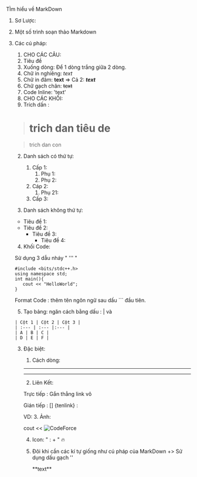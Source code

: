 TÌm hiểu về MarkDown

1. Sơ Lược:

2. Một số trình soạn thảo Markdown

3. Các cú pháp:
   1. CHO CÁC CÂU: 
     1. Tiêu đề
     2. Xuống dòng: Để 1 dòng trắng giữa 2 dòng.
     3. Chữ in nghiêng: *text*
     4. Chữ in đâm: **text**
     => Cả 2: ***text***
     5. Chữ gạch chân: ~~text~~
     6. Code Inline: 'text'
   2. CHO CÁC KHỐI:   
     1. Trích dấn : 
     > # trich dan tiêu de

     > trich dan con

     2. Danh sách có thứ tự:

        1. Cấp 1:
            1. Phụ 1:
            2. Phụ 2:
        2. Cáp 2:
           1. Phụ 21:
        3. Cấp 3:

     3. Danh sách không thứ tự:

     - Tiêu đề 1:
     - Tiêu đề 2:
         - Tiêu đề 3:
             - Tiêu đề 4:
     4. Khối Code:

     Sử dụng 3 dẫu nháy " ''' "
   
     ```
     #include <bits/stdc++.h>
     using namespace std;
     int main(){
        cout << "HelloWorld";
     }
     ```

     Format Code : thêm tên ngôn ngữ sau dấu ``` đầu tiên.

     5. Tạo bảng: ngăn cách bằng dấu : | và 

       | Cột 1 | Cột 2 | Cột 3 |
       | :--- | :--- |:--- |
       | A | B | C |
       | D | E | F |
   3. Đặc biệt:
      1. Cách dòng:
        
      ***
      ---

      2. Liên Kết:

      Trực tiếp : Gắn thẳng link vô
      
      Gián tiếp : [] {tenlink} :
      
      VD: 
      3. Ảnh:

      cout << ![CodeForce]( https://images2.alphacoders.com/133/1337688.png )

      4. Icon: " : + <ten Icon> "
         🔥
      5. Đôi khi cần các kí tự giống như cú pháp của MarkDown +> Sử dụng dấu gạch '\'
         
         \*\*text\*\*

   
   
   
